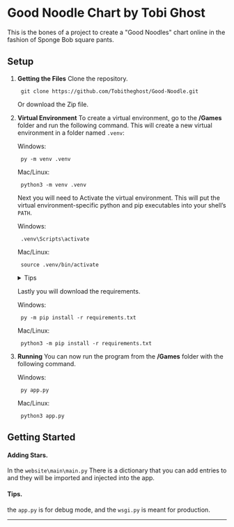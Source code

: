 # Good Noodle Chart by Tobi Ghost
This is the bones of a project to create a "Good Noodles" chart online in the fashion of Sponge Bob square pants. 

## Setup

1. **Getting the Files**
	Clone the repository.

        git clone https://github.com/Tobitheghost/Good-Noodle.git

	Or download the Zip file.


2. **Virtual Environment** 
	To create a virtual environment, go to the **/Games** folder and run the following command. This will create a new virtual environment in a folder named `.venv`:
	
    Windows: 

        py -m venv .venv
    
    Mac/Linux: 

        python3 -m venv .venv


    Next you will need to Activate the virtual environment. This will put the virtual environment-specific python and pip executables into your shell’s `PATH`.

    Windows:

        .venv\Scripts\activate
    
    Mac/Linux:

        source .venv/bin/activate

    <details>
        <summary>Tips</summary>
        If you want to switch projects or leave your virtual environment, deactivate the environment with the following command:

        deactivate
    </details>


    Lastly you will download the requirements.

    Windows: 

        py -m pip install -r requirements.txt
    
    Mac/Linux: 

        python3 -m pip install -r requirements.txt


3. **Running**
    You can now run the program from the **/Games** folder with the following command.

    Windows: 

        py app.py
    
    Mac/Linux: 

        python3 app.py

## Getting Started
#### Adding Stars.
In the `website\main\main.py` There is a dictionary that you can add entries to and they will be imported and injected into the app.

#### Tips.
the `app.py` is for debug mode, and the `wsgi.py` is meant for production.  

---